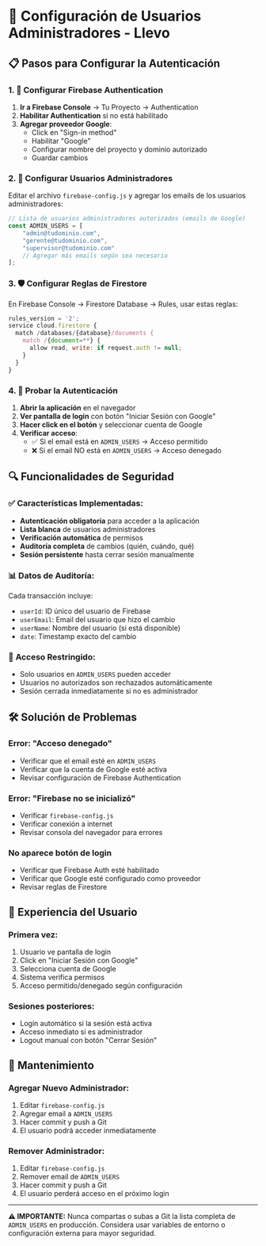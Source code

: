 # 🔐 Configuración de Usuarios Administradores - Llevo

## 📋 Pasos para Configurar la Autenticación

### 1. 🔧 Configurar Firebase Authentication

1. **Ir a Firebase Console** → Tu Proyecto → Authentication
2. **Habilitar Authentication** si no está habilitado
3. **Agregar proveedor Google**:
   - Click en "Sign-in method"
   - Habilitar "Google"
   - Configurar nombre del proyecto y dominio autorizado
   - Guardar cambios

### 2. 📝 Configurar Usuarios Administradores

Editar el archivo `firebase-config.js` y agregar los emails de los usuarios administradores:

```javascript
// Lista de usuarios administradores autorizados (emails de Google)
const ADMIN_USERS = [
    "admin@tudominio.com",
    "gerente@tudominio.com",
    "supervisor@tudominio.com"
    // Agregar más emails según sea necesario
];
```

### 3. 🛡️ Configurar Reglas de Firestore

En Firebase Console → Firestore Database → Rules, usar estas reglas:

```javascript
rules_version = '2';
service cloud.firestore {
  match /databases/{database}/documents {
    match /{document=**} {
      allow read, write: if request.auth != null;
    }
  }
}
```

### 4. 🚀 Probar la Autenticación

1. **Abrir la aplicación** en el navegador
2. **Ver pantalla de login** con botón "Iniciar Sesión con Google"
3. **Hacer click en el botón** y seleccionar cuenta de Google
4. **Verificar acceso**:
   - ✅ Si el email está en `ADMIN_USERS` → Acceso permitido
   - ❌ Si el email NO está en `ADMIN_USERS` → Acceso denegado

## 🔍 Funcionalidades de Seguridad

### ✅ **Características Implementadas:**
- **Autenticación obligatoria** para acceder a la aplicación
- **Lista blanca** de usuarios administradores
- **Verificación automática** de permisos
- **Auditoría completa** de cambios (quién, cuándo, qué)
- **Sesión persistente** hasta cerrar sesión manualmente

### 📊 **Datos de Auditoría:**
Cada transacción incluye:
- `userId`: ID único del usuario de Firebase
- `userEmail`: Email del usuario que hizo el cambio
- `userName`: Nombre del usuario (si está disponible)
- `date`: Timestamp exacto del cambio

### 🚫 **Acceso Restringido:**
- Solo usuarios en `ADMIN_USERS` pueden acceder
- Usuarios no autorizados son rechazados automáticamente
- Sesión cerrada inmediatamente si no es administrador

## 🛠️ Solución de Problemas

### **Error: "Acceso denegado"**
- Verificar que el email esté en `ADMIN_USERS`
- Verificar que la cuenta de Google esté activa
- Revisar configuración de Firebase Authentication

### **Error: "Firebase no se inicializó"**
- Verificar `firebase-config.js`
- Verificar conexión a internet
- Revisar consola del navegador para errores

### **No aparece botón de login**
- Verificar que Firebase Auth esté habilitado
- Verificar que Google esté configurado como proveedor
- Revisar reglas de Firestore

## 📱 Experiencia del Usuario

### **Primera vez:**
1. Usuario ve pantalla de login
2. Click en "Iniciar Sesión con Google"
3. Selecciona cuenta de Google
4. Sistema verifica permisos
5. Acceso permitido/denegado según configuración

### **Sesiones posteriores:**
- Login automático si la sesión está activa
- Acceso inmediato si es administrador
- Logout manual con botón "Cerrar Sesión"

## 🔄 Mantenimiento

### **Agregar Nuevo Administrador:**
1. Editar `firebase-config.js`
2. Agregar email a `ADMIN_USERS`
3. Hacer commit y push a Git
4. El usuario podrá acceder inmediatamente

### **Remover Administrador:**
1. Editar `firebase-config.js`
2. Remover email de `ADMIN_USERS`
3. Hacer commit y push a Git
4. El usuario perderá acceso en el próximo login

---

**⚠️ IMPORTANTE:** Nunca compartas o subas a Git la lista completa de `ADMIN_USERS` en producción. Considera usar variables de entorno o configuración externa para mayor seguridad.
